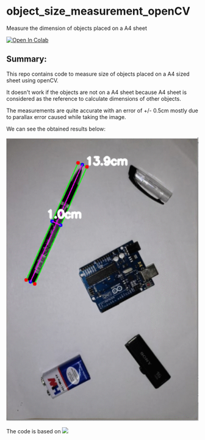 # object_size_measurement_openCV
Measure the dimension of objects placed on a A4 sheet



[![Open In Colab](https://colab.research.google.com/assets/colab-badge.svg)](https://colab.research.google.com/github/hemanth-nag/object_size_measurement_openCV/blob/main/data/Object_size_A4_colabv.ipynb)

## Summary:

This repo contains code to measure size of objects placed on a A4 sized sheet using openCV.

It doesn't work if the objects are not on a A4 sheet because A4 sheet is considered as the reference to calculate dimensions of other objects.

The measurements are quite accurate with an error of +/- 0.5cm mostly due to parallax error caused while taking the image.

We can see the obtained results below:

![alt text](data/object_size_output.gif)

The code is based on ![](https://www.pyimagesearch.com/2016/03/28/measuring-size-of-objects-in-an-image-with-opencv/)
